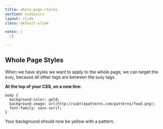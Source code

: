 ```yaml
---
title: whole-page-styles
section: cssbasics
layout: slide
class: default-slide

notes: |
  :)

---
```


## Whole Page Styles

When we have styles we want to apply to the whole page, we can target the `body`, because all other tags are between the `body` tags.

**At the top of your CSS, on a new line:**

    body {
      background-color: gold;
      background-image: url(http://subtlepatterns.com/patterns/food.png);
      font-family: sans-serif;
    }

Your background should now be yellow with a pattern.
